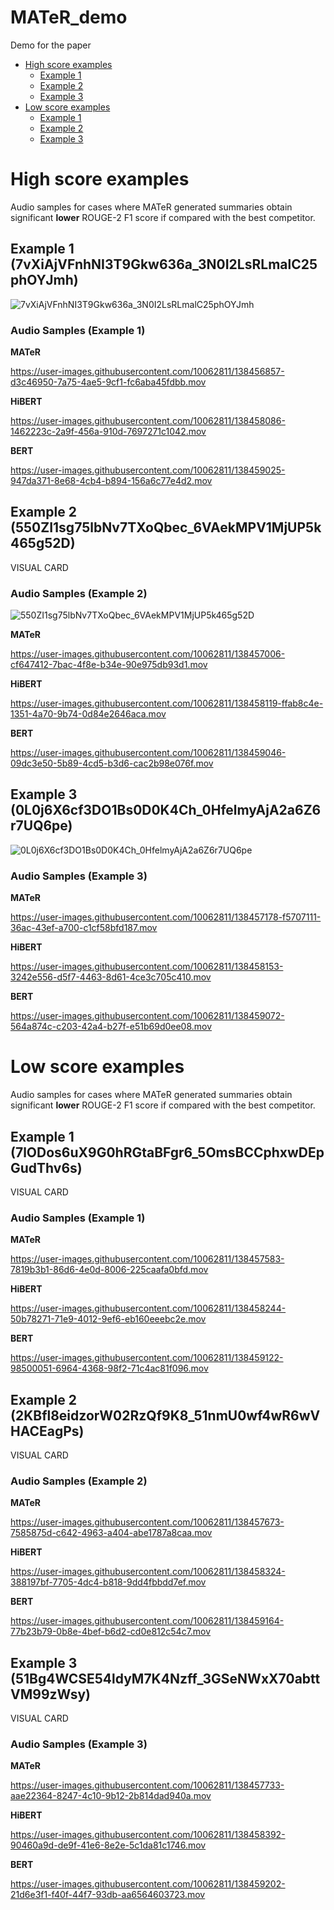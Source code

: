 # MATeR_demo
Demo for the paper

- [High score examples](#high-score-examples)
  - [Example 1](#example-1-7vxiajvfnhni3t9gkw636a_3n0i2lsrlmalc25phoyjmh)
  - [Example 2](#example-2-550ZI1sg75lbNv7TXoQbec_6VAekMPV1MjUP5k465g52D)
  - [Example 3](#example-3-0L0j6X6cf3DO1Bs0D0K4Ch_0HfelmyAjA2a6Z6r7UQ6pe)
- [Low score examples](#low-score-examples)
  - [Example 1](#example-1-7lODos6uX9G0hRGtaBFgr6_5OmsBCCphxwDEpGudThv6s)
  - [Example 2](#example-2-2KBfl8eidzorW02RzQf9K8_51nmU0wf4wR6wVHACEagPs)
  - [Example 3](#example-3-51Bg4WCSE54ldyM7K4Nzff_3GSeNWxX70abttVM99zWsy)




# High score examples

Audio samples for cases where MATeR generated summaries obtain significant **lower** ROUGE-2 F1 score if compared with the best competitor. 


## Example 1 (7vXiAjVFnhNI3T9Gkw636a_3N0I2LsRLmalC25phOYJmh)

![7vXiAjVFnhNI3T9Gkw636a_3N0I2LsRLmalC25phOYJmh](https://user-images.githubusercontent.com/10062811/138470882-ecbfc106-8a5f-4e27-aea5-abb2c585c48d.png)


### Audio Samples (Example 1)

**MATeR**

https://user-images.githubusercontent.com/10062811/138456857-d3c46950-7a75-4ae5-9cf1-fc6aba45fdbb.mov

**HiBERT**

https://user-images.githubusercontent.com/10062811/138458086-1462223c-2a9f-456a-910d-7697271c1042.mov

**BERT**

https://user-images.githubusercontent.com/10062811/138459025-947da371-8e68-4cb4-b894-156a6c77e4d2.mov

## Example 2 (550ZI1sg75lbNv7TXoQbec_6VAekMPV1MjUP5k465g52D)

VISUAL CARD

### Audio Samples (Example 2)

![550ZI1sg75lbNv7TXoQbec_6VAekMPV1MjUP5k465g52D](https://user-images.githubusercontent.com/10062811/138470926-26fba60e-8b96-4b98-8793-4bda46bbd859.png)


**MATeR**

https://user-images.githubusercontent.com/10062811/138457006-cf647412-7bac-4f8e-b34e-90e975db93d1.mov


**HiBERT**

https://user-images.githubusercontent.com/10062811/138458119-ffab8c4e-1351-4a70-9b74-0d84e2646aca.mov


**BERT**

https://user-images.githubusercontent.com/10062811/138459046-09dc3e50-5b89-4cd5-b3d6-cac2b98e076f.mov

## Example 3 (0L0j6X6cf3DO1Bs0D0K4Ch_0HfelmyAjA2a6Z6r7UQ6pe)

![0L0j6X6cf3DO1Bs0D0K4Ch_0HfelmyAjA2a6Z6r7UQ6pe](https://user-images.githubusercontent.com/10062811/138470970-cc38e1e4-715c-4b01-8d3b-26aa5bf81796.png)


### Audio Samples (Example 3)

**MATeR**

https://user-images.githubusercontent.com/10062811/138457178-f5707111-36ac-43ef-a700-c1cf58bfd187.mov

**HiBERT**

https://user-images.githubusercontent.com/10062811/138458153-3242e556-d5f7-4463-8d61-4ce3c705c410.mov


**BERT**

https://user-images.githubusercontent.com/10062811/138459072-564a874c-c203-42a4-b27f-e51b69d0ee08.mov





# Low score examples

Audio samples for cases where MATeR generated summaries obtain significant **lower** ROUGE-2 F1 score if compared with the best competitor. 


## Example 1 (7lODos6uX9G0hRGtaBFgr6_5OmsBCCphxwDEpGudThv6s)

VISUAL CARD

### Audio Samples (Example 1)

**MATeR**

https://user-images.githubusercontent.com/10062811/138457583-7819b3b1-86d6-4e0d-8006-225caafa0bfd.mov

**HiBERT**

https://user-images.githubusercontent.com/10062811/138458244-50b78271-71e9-4012-9ef6-eb160eeebc2e.mov


**BERT**

https://user-images.githubusercontent.com/10062811/138459122-98500051-6964-4368-98f2-71c4ac81f096.mov


## Example 2 (2KBfl8eidzorW02RzQf9K8_51nmU0wf4wR6wVHACEagPs)

VISUAL CARD

### Audio Samples (Example 2)

**MATeR**

https://user-images.githubusercontent.com/10062811/138457673-7585875d-c642-4963-a404-abe1787a8caa.mov


**HiBERT**

https://user-images.githubusercontent.com/10062811/138458324-388197bf-7705-4dc4-b818-9dd4fbbdd7ef.mov


**BERT**

https://user-images.githubusercontent.com/10062811/138459164-77b23b79-0b8e-4bef-b6d2-cd0e812c54c7.mov


## Example 3 (51Bg4WCSE54ldyM7K4Nzff_3GSeNWxX70abttVM99zWsy)

VISUAL CARD

### Audio Samples (Example 3)

**MATeR**

https://user-images.githubusercontent.com/10062811/138457733-aae22364-8247-4c10-9b12-2b814dad940a.mov

**HiBERT**

https://user-images.githubusercontent.com/10062811/138458392-90460a9d-de9f-41e6-8e2e-5c1da81c1746.mov


**BERT**

https://user-images.githubusercontent.com/10062811/138459202-21d6e3f1-f40f-44f7-93db-aa6564603723.mov


